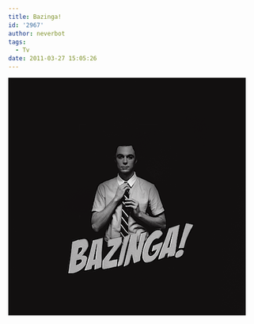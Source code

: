 ```yaml
---
title: Bazinga!
id: '2967'
author: neverbot
tags:
  - Tv
date: 2011-03-27 15:05:26
---
```


![bazinga.png](./bazinga/bazinga.png)
